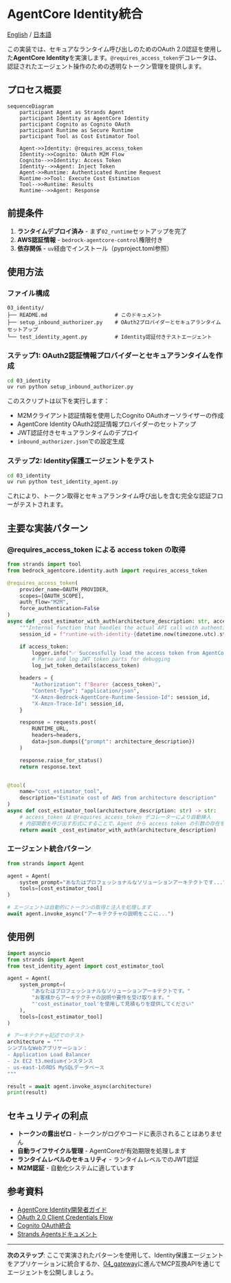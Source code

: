 # AgentCore Identity統合

[English](README.md) / [日本語](README_ja.md)

この実装では、セキュアなランタイム呼び出しのためのOAuth 2.0認証を使用した**AgentCore Identity**を実演します。`@requires_access_token`デコレータは、認証されたエージェント操作のための透明なトークン管理を提供します。

## プロセス概要

```mermaid
sequenceDiagram
    participant Agent as Strands Agent
    participant Identity as AgentCore Identity
    participant Cognito as Cognito OAuth
    participant Runtime as Secure Runtime
    participant Tool as Cost Estimator Tool

    Agent->>Identity: @requires_access_token
    Identity->>Cognito: OAuth M2M Flow
    Cognito-->>Identity: Access Token
    Identity-->>Agent: Inject Token
    Agent->>Runtime: Authenticated Runtime Request
    Runtime->>Tool: Execute Cost Estimation
    Tool-->>Runtime: Results
    Runtime-->>Agent: Response
```

## 前提条件

1. **ランタイムデプロイ済み** - まず`02_runtime`セットアップを完了
2. **AWS認証情報** - `bedrock-agentcore-control`権限付き
3. **依存関係** - `uv`経由でインストール（pyproject.toml参照）

## 使用方法

### ファイル構成

```
03_identity/
├── README.md                      # このドキュメント
├── setup_inbound_authorizer.py    # OAuth2プロバイダーとセキュアランタイムセットアップ
└── test_identity_agent.py         # Identity認証付きテストエージェント
```

### ステップ1: OAuth2認証情報プロバイダーとセキュアランタイムを作成

```bash
cd 03_identity
uv run python setup_inbound_authorizer.py
```

このスクリプトは以下を実行します：
- M2Mクライアント認証情報を使用したCognito OAuthオーソライザーの作成
- AgentCore Identity OAuth2認証情報プロバイダーのセットアップ
- JWT認証付きセキュアランタイムのデプロイ
- `inbound_authorizer.json`での設定生成

### ステップ2: Identity保護エージェントをテスト

```bash
cd 03_identity
uv run python test_identity_agent.py
```

これにより、トークン取得とセキュアランタイム呼び出しを含む完全な認証フローがテストされます。

## 主要な実装パターン

### @requires_access_token による access token の取得

```python
from strands import tool
from bedrock_agentcore.identity.auth import requires_access_token

@requires_access_token(
    provider_name=OAUTH_PROVIDER,
    scopes=[OAUTH_SCOPE],
    auth_flow="M2M",
    force_authentication=False
)
async def _cost_estimator_with_auth(architecture_description: str, access_token: str = None) -> str:
    """Internal function that handles the actual API call with authentication"""
    session_id = f"runtime-with-identity-{datetime.now(timezone.utc).strftime('%Y%m%dT%H%M%S%fZ')}"

    if access_token:
        logger.info("✅ Successfully load the access token from AgentCore Identity!")
        # Parse and log JWT token parts for debugging
        log_jwt_token_details(access_token)

    headers = {
        "Authorization": f"Bearer {access_token}",
        "Content-Type": "application/json",
        "X-Amzn-Bedrock-AgentCore-Runtime-Session-Id": session_id,
        "X-Amzn-Trace-Id": session_id,
    }

    response = requests.post(
        RUNTIME_URL,
        headers=headers,
        data=json.dumps({"prompt": architecture_description})
    )

    response.raise_for_status()
    return response.text


@tool(
    name="cost_estimator_tool",
    description="Estimate cost of AWS from architecture description"
)
async def cost_estimator_tool(architecture_description: str) -> str:
    # access_token は @requires_access_token デコレーターにより自動挿入
    # 内部関数を呼び出す形式にすることで、Agent から access token の引数の存在を隠している
    return await _cost_estimator_with_auth(architecture_description)
```

### エージェント統合パターン

```python
from strands import Agent

agent = Agent(
    system_prompt="あなたはプロフェッショナルなソリューションアーキテクトです...",
    tools=[cost_estimator_tool]
)

# エージェントは自動的にトークンの取得と注入を処理します
await agent.invoke_async("アーキテクチャの説明をここに...")
```

## 使用例

```python
import asyncio
from strands import Agent
from test_identity_agent import cost_estimator_tool

agent = Agent(
    system_prompt=(
        "あなたはプロフェッショナルなソリューションアーキテクトです。"
        "お客様からアーキテクチャの説明や要件を受け取ります。"
        "'cost_estimator_tool'を使用して見積もりを提供してください"
    ),
    tools=[cost_estimator_tool]
)

# アーキテクチャ記述でのテスト
architecture = """
シンプルなWebアプリケーション：
- Application Load Balancer
- 2x EC2 t3.mediumインスタンス
- us-east-1のRDS MySQLデータベース
"""

result = await agent.invoke_async(architecture)
print(result)
```

## セキュリティの利点

- **トークンの露出ゼロ** - トークンがログやコードに表示されることはありません
- **自動ライフサイクル管理** - AgentCoreが有効期限を処理します
- **ランタイムレベルのセキュリティ** - ランタイムレベルでのJWT認証
- **M2M認証** - 自動化システムに適しています

## 参考資料

- [AgentCore Identity開発者ガイド](https://docs.aws.amazon.com/bedrock-agentcore/latest/devguide/identity.html)
- [OAuth 2.0 Client Credentials Flow](https://tools.ietf.org/html/rfc6749#section-4.4)
- [Cognito OAuth統合](https://docs.aws.amazon.com/cognito/latest/developerguide/cognito-user-pools-app-integration.html)
- [Strands Agentsドキュメント](https://github.com/aws-samples/strands-agents)

---

**次のステップ**: ここで実演されたパターンを使用して、Identity保護エージェントをアプリケーションに統合するか、[04_gateway](../04_gateway/README.md)に進んでMCP互換APIを通じてエージェントを公開しましょう。
